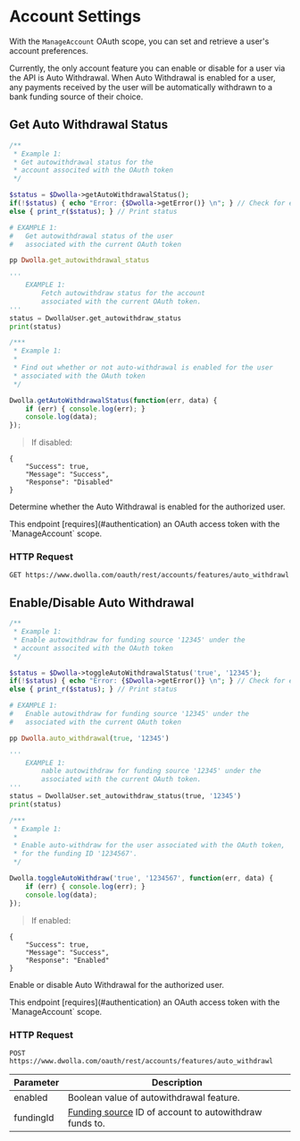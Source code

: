 # Account Settings

With the `ManageAccount` OAuth scope, you can set and retrieve a user's account preferences.  

Currently, the only account feature you can enable or disable for a user via the API is Auto Withdrawal.  When Auto Withdrawal is enabled for a user, any payments received by the user will be automatically withdrawn to a bank funding source of their choice.

## Get Auto Withdrawal Status

```php
/**
 * Example 1:
 * Get autowithdrawal status for the 
 * account associted with the OAuth token
 */

$status = $Dwolla->getAutoWithdrawalStatus();
if(!$status) { echo "Error: {$Dwolla->getError()} \n"; } // Check for errors
else { print_r($status); } // Print status
```
```ruby
# EXAMPLE 1:
# 	Get autowithdrawal status of the user
#	associated with the current OAuth token

pp Dwolla.get_autowithdrawal_status
```
```python
'''
    EXAMPLE 1: 
    	Fetch autowithdraw status for the account
    	associated with the current OAuth token.
'''
status = DwollaUser.get_autowithdraw_status
print(status)
```
```js
/***
 * Example 1:
 *
 * Find out whether or not auto-withdrawal is enabled for the user
 * associated with the OAuth token
 */

Dwolla.getAutoWithdrawalStatus(function(err, data) {
    if (err) { console.log(err); }
    console.log(data);
});
```

> If disabled:

```shell
{
    "Success": true,
    "Message": "Success",
    "Response": "Disabled"
}
```

Determine whether the Auto Withdrawal is enabled for the authorized user.

<aside class="reminder">This endpoint [requires](#authentication) an OAuth access token with the `ManageAccount` scope.</aside>

### HTTP Request

`GET https://www.dwolla.com/oauth/rest/accounts/features/auto_withdrawl`

## Enable/Disable Auto Withdrawal

```php
/**
 * Example 1:
 * Enable autowithdraw for funding source '12345' under the
 * account associted with the OAuth token
 */

$status = $Dwolla->toggleAutoWithdrawalStatus('true', '12345');
if(!$status) { echo "Error: {$Dwolla->getError()} \n"; } // Check for errors
else { print_r($status); } // Print status
```
```ruby
# EXAMPLE 1:
# 	Enable autowithdraw for funding source '12345' under the
#	associated with the current OAuth token

pp Dwolla.auto_withdrawal(true, '12345')
```
```python
'''
    EXAMPLE 1: 
    	nable autowithdraw for funding source '12345' under the
    	associated with the current OAuth token.
'''
status = DwollaUser.set_autowithdraw_status(true, '12345')
print(status)
```
```js
/***
 * Example 1:
 *
 * Enable auto-withdraw for the user associated with the OAuth token,
 * for the funding ID '1234567'.
 */

Dwolla.toggleAutoWithdraw('true', '1234567', function(err, data) {
    if (err) { console.log(err); }
    console.log(data);
});
```

> If enabled:

```shell
{
    "Success": true,
    "Message": "Success",
    "Response": "Enabled"
}
```

Enable or disable Auto Withdrawal for the authorized user.

<aside class="reminder">This endpoint [requires](#authentication) an OAuth access token with the `ManageAccount` scope.</aside>

### HTTP Request

`POST https://www.dwolla.com/oauth/rest/accounts/features/auto_withdrawl`

| Parameter   |  Description                                       |
|-------------|----------------------------------------------------|
| enabled | Boolean value of autowithdrawal feature. |
| fundingId | [Funding source](#funding-sources) ID of account to autowithdraw funds to. |